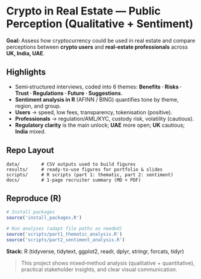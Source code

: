 # Crypto in Real Estate — Public Perception (Qualitative + Sentiment)

**Goal:** Assess how cryptocurrency could be used in real estate and compare perceptions between **crypto users** and **real‑estate professionals** across **UK, India, UAE**.

## Highlights
- Semi‑structured interviews, coded into 6 themes: **Benefits · Risks · Trust · Regulations · Future · Suggestions**.
- **Sentiment analysis in R** (AFINN / BING) quantifies tone by theme, region, and group.
- **Users** → speed, low fees, transparency, tokenisation (positive).
- **Professionals** → regulation/AML/KYC, custody risk, volatility (cautious).
- **Regulatory clarity** is the main unlock; **UAE** more open; **UK** cautious; **India** mixed.

## Repo Layout
```
data/        # CSV outputs used to build figures
results/     # ready-to-use figures for portfolio & slides
scripts/     # R scripts (part 1: thematic, part 2: sentiment)
docs/        # 1-page recruiter summary (MD + PDF)
```

## Reproduce (R)
```r
# Install packages
source('install_packages.R')

# Run analyses (adapt file paths as needed)
source('scripts/part1_thematic_analysis.R')
source('scripts/part2_sentiment_analysis.R')
```

**Stack:** R (tidyverse, tidytext, ggplot2, readr, dplyr, stringr, forcats, tidyr)

> This project shows mixed‑method analysis (qualitative + quantitative), practical stakeholder insights, and clear visual communication.
